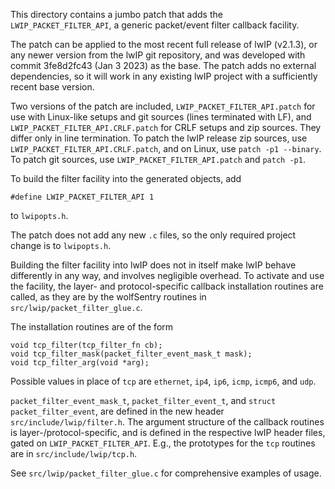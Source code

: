 This directory contains a jumbo patch that adds the `LWIP_PACKET_FILTER_API`,
a generic packet/event filter callback facility.

The patch can be applied to the most recent full release of lwIP (v2.1.3), or
any newer version from the lwIP git repository, and was developed with commit
3fe8d2fc43 (Jan 3 2023) as the base.  The patch adds no external dependencies,
so it will work in any existing lwIP project with a sufficiently recent base
version.

Two versions of the patch are included, `LWIP_PACKET_FILTER_API.patch` for use
with Linux-like setups and git sources (lines terminated with LF), and
`LWIP_PACKET_FILTER_API.CRLF.patch` for CRLF setups and zip sources.  They
differ only in line termination.  To patch the lwIP release zip sources, use
`LWIP_PACKET_FILTER_API.CRLF.patch`, and on Linux, use `patch -p1 --binary`.  To
patch git sources, use `LWIP_PACKET_FILTER_API.patch` and `patch -p1`.

To build the filter facility into the generated objects, add
```
#define LWIP_PACKET_FILTER_API 1
```
to `lwipopts.h`.

The patch does not add any new `.c` files, so the only required project change
is to `lwipopts.h`.

Building the filter facility into lwIP does not in itself make lwIP behave
differently in any way, and involves negligible overhead.  To activate and use
the facility, the layer- and protocol-specific callback installation routines
are called, as they are by the wolfSentry routines in
`src/lwip/packet_filter_glue.c`.

The installation routines are of the form

```
void tcp_filter(tcp_filter_fn cb);
void tcp_filter_mask(packet_filter_event_mask_t mask);
void tcp_filter_arg(void *arg);
```

Possible values in place of `tcp` are `ethernet`, `ip4`, `ip6`, `icmp`, `icmp6`,
and `udp`.

`packet_filter_event_mask_t`, `packet_filter_event_t`, and `struct
packet_filter_event`, are defined in the new header
`src/include/lwip/filter.h`.  The argument structure of the callback routines is
layer-/protocol-specific, and is defined in the respective lwIP header files,
gated on `LWIP_PACKET_FILTER_API`.  E.g., the prototypes for the `tcp` routines
are in `src/include/lwip/tcp.h`.

See `src/lwip/packet_filter_glue.c` for comprehensive examples of usage.
